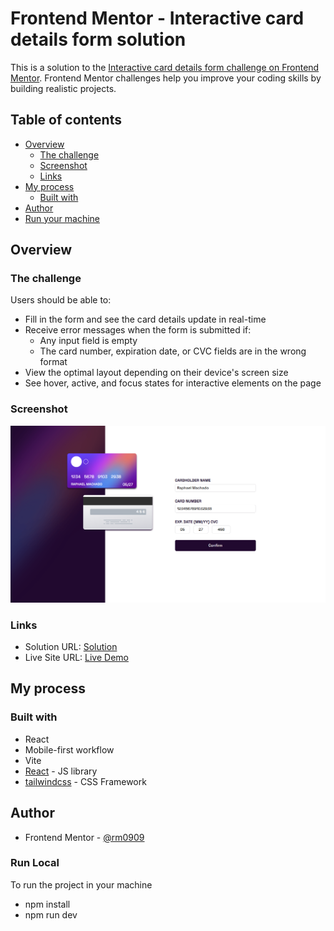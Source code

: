 # Frontend Mentor - Interactive card details form solution

This is a solution to the [Interactive card details form challenge on Frontend Mentor](https://www.frontendmentor.io/challenges/interactive-card-details-form-XpS8cKZDWw). Frontend Mentor challenges help you improve your coding skills by building realistic projects.

## Table of contents

- [Overview](#overview)
  - [The challenge](#the-challenge)
  - [Screenshot](#screenshot)
  - [Links](#links)
- [My process](#my-process)
  - [Built with](#built-with)
- [Author](#author)
- [Run your machine](#run-local)

## Overview

### The challenge

Users should be able to:

- Fill in the form and see the card details update in real-time
- Receive error messages when the form is submitted if:
  - Any input field is empty
  - The card number, expiration date, or CVC fields are in the wrong format
- View the optimal layout depending on their device's screen size
- See hover, active, and focus states for interactive elements on the page

### Screenshot

![](./screenshot.png)

### Links

- Solution URL: [Solution](https://www.frontendmentor.io/solutions/interactive-card-details-with-tailwindcss-and-react-MqQ8iCFotg)
- Live Site URL: [Live Demo](https://interactive-card-rm0909.netlify.app)

## My process

### Built with

- React
- Mobile-first workflow
- Vite
- [React](https://reactjs.org/) - JS library
- [tailwindcss](https://tailwindcss.com/) - CSS Framework

## Author

- Frontend Mentor - [@rm0909](https://www.frontendmentor.io/profile/rm0909)

### Run Local

To run the project in your machine

- npm install
- npm run dev
